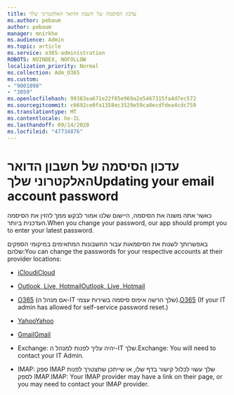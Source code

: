 ```yaml
---
title: עדכון הסיסמה של חשבון הדואר האלקטרוני שלך
ms.author: pebaum
author: pebaum
manager: mnirkhe
ms.audience: Admin
ms.topic: article
ms.service: o365-administration
ROBOTS: NOINDEX, NOFOLLOW
localization_priority: Normal
ms.collection: Adm_O365
ms.custom:
- "9001098"
- "3059"
ms.openlocfilehash: 99383ea671e22f85e969a2e5467315fa4d7ec572
ms.sourcegitcommit: c6692ce0fa1358ec3529e59ca0ecdfdea4cdc759
ms.translationtype: MT
ms.contentlocale: he-IL
ms.lasthandoff: 09/14/2020
ms.locfileid: "47734876"
---
```

# <a name="updating-your-email-account-password"></a><span data-ttu-id="9905b-102">עדכון הסיסמה של חשבון הדואר האלקטרוני שלך</span><span class="sxs-lookup"><span data-stu-id="9905b-102">Updating your email account password</span></span>

<span data-ttu-id="9905b-103">כאשר אתה משנה את הסיסמה, היישום שלנו אמור לבקש ממך להזין את הסיסמה העדכנית ביותר.</span><span class="sxs-lookup"><span data-stu-id="9905b-103">When you change your password, our app should prompt you to enter your latest password.</span></span>

<span data-ttu-id="9905b-104">באפשרותך לשנות את הסיסמאות עבור החשבונות המתאימים במיקומי הספקים שלהם:</span><span class="sxs-lookup"><span data-stu-id="9905b-104">You can change the passwords for your respective accounts at their provider locations:</span></span>

- [<span data-ttu-id="9905b-105">iCloud</span><span class="sxs-lookup"><span data-stu-id="9905b-105">iCloud</span></span>](https://support.apple.com/HT201487)

- [<span data-ttu-id="9905b-106">Outlook, Live, Hotmail</span><span class="sxs-lookup"><span data-stu-id="9905b-106">Outlook, Live, Hotmail</span></span>](https://account.live.com/password/reset)

- <span data-ttu-id="9905b-107">[O365](https://passwordreset.microsoftonline.com) (אם מנהל ה-IT שלך הרשה איפוס סיסמה בשירות עצמי).</span><span class="sxs-lookup"><span data-stu-id="9905b-107">[O365](https://passwordreset.microsoftonline.com) (If your IT admin has allowed for self-service password reset.)</span></span>

- [<span data-ttu-id="9905b-108">Yahoo</span><span class="sxs-lookup"><span data-stu-id="9905b-108">Yahoo</span></span>](https://login.yahoo.com/account/challenge/username?done=https%3A%2F%2Fwww.yahoo.com%2F&authMechanism=secondary&chllngnm=base&sessionIndex=QQ--)

- [<span data-ttu-id="9905b-109">Gmail</span><span class="sxs-lookup"><span data-stu-id="9905b-109">Gmail</span></span>](https://support.google.com/mail/answer/41078?co=GENIE.Platform%3DDesktop&hl=en)

- <span data-ttu-id="9905b-110">Exchange: יהיה עליך לפנות למנהל ה-IT שלך.</span><span class="sxs-lookup"><span data-stu-id="9905b-110">Exchange: You will need to contact your IT Admin.</span></span>

- <span data-ttu-id="9905b-111">IMAP: ספק IMAP שלך עשוי לכלול קישור בדף שלו, או שייתכן שתצטרך לפנות לספק IMAP.</span><span class="sxs-lookup"><span data-stu-id="9905b-111">IMAP: Your IMAP provider may have a link on their page, or you may need to contact your IMAP provider.</span></span>